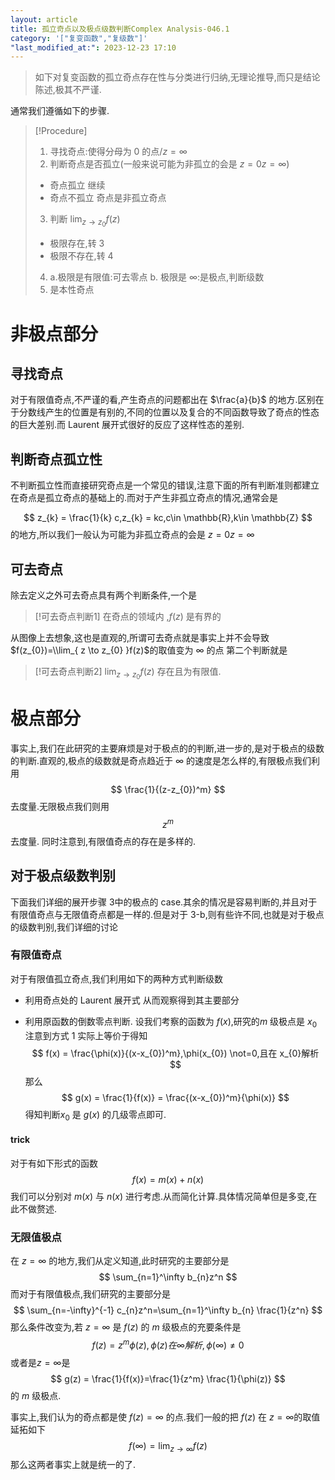 ```yaml
---
layout: article
title: 孤立奇点以及极点级数判断Complex Analysis-046.1
category: '["复变函数","复级数"]'
"last_modified_at:": 2023-12-23 17:10
---
```


> 如下对复变函数的孤立奇点存在性与分类进行归纳,无理论推导,而只是结论陈述,极其不严谨.

通常我们遵循如下的步骤.

>[!Procedure]
>1. 寻找奇点:使得分母为 0 的点/$z = \infty$
>2. 判断奇点是否孤立(一般来说可能为非孤立的会是 $z=0 z=\infty$)
>   - 奇点孤立 继续
>   - 奇点不孤立 奇点是非孤立奇点
>3. 判断 $\lim_{ z \to z_{0} }f(z)$
>   - 极限存在,转 3
>   - 极限不存在,转 4
>4. a.极限是有限值:可去零点
>   b. 极限是 $\infty$:是极点,判断级数
>5. 是本性奇点

# 非极点部分
## 寻找奇点
对于有限值奇点,不严谨的看,产生奇点的问题都出在 $\frac{a}{b}$ 的地方.区别在于分数线产生的位置是有别的,不同的位置以及复合的不同函数导致了奇点的性态的巨大差别.而 Laurent 展开式很好的反应了这样性态的差别.
## 判断奇点孤立性
不判断孤立性而直接研究奇点是一个常见的错误,注意下面的所有判断准则都建立在奇点是孤立奇点的基础上的.而对于产生非孤立奇点的情况,通常会是

$$
z_{k} = \frac{1}{k} c,z_{k} = kc,c\in \mathbb{R},k\in \mathbb{Z}
$$
的地方,所以我们一般认为可能为非孤立奇点的会是 $z=0 z=\infty$
## 可去奇点
除去定义之外可去奇点具有两个判断条件,一个是

>[!可去奇点判断1]
>在奇点的领域内 ,$f(z)$ 是有界的

从图像上去想象,这也是直观的,所谓可去奇点就是事实上并不会导致 $f(z_{0})=\\lim_{ z \to z_{0} }f(z)$的取值变为 $\infty$ 的点
第二个判断就是
>[!可去奇点判断2]
>$\lim_{ z \to z_{0} }f(z)$ 存在且为有限值.

# 极点部分
事实上,我们在此研究的主要麻烦是对于极点的的判断,进一步的,是对于极点的级数的判断.直观的,极点的级数就是奇点趋近于 $\infty$ 的速度是怎么样的,有限极点我们利用
$$
\frac{1}{(z-z_{0})^m}
$$
去度量.无限极点我们则用
$$
z^m
$$
去度量.
同时注意到,有限值奇点的存在是多样的.
## 对于极点级数判别
下面我们详细的展开步骤 3中的极点的 case.其余的情况是容易判断的,并且对于有限值奇点与无限值奇点都是一样的.但是对于 3-b,则有些许不同,也就是对于极点的级数判别,我们详细的讨论
### 有限值奇点
对于有限值孤立奇点,我们利用如下的两种方式判断级数
- 利用奇点处的 Laurent 展开式
  从而观察得到其主要部分
  
- 利用原函数的倒数零点判断.
设我们考察的函数为 $f(x)$,研究的$m$ 级极点是 $x_{0}$ 注意到方式 1 实际上等价于得知
$$
f(x) = \frac{\phi(x)}{(x-x_{0})^m},\phi(x_{0}) \not=0,且在 x_{0}解析
$$
那么
$$
g(x) = \frac{1}{f(x)} = \frac{(x-x_{0})^m}{\phi(x)}
$$
得知判断$x_{0}$ 是 $g(x)$ 的几级零点即可.

#### trick
对于有如下形式的函数
$$
f(x) = m(x) + n(x)
$$
我们可以分别对 $m(x)$ 与 $n(x)$ 进行考虑.从而简化计算.具体情况简单但是多变,在此不做赘述.


### 无限值极点
在 $z=\infty$ 的地方,我们从定义知道,此时研究的主要部分是
$$
\sum_{n=1}^\infty b_{n}z^n
$$
而对于有限值极点,我们研究的主要部分是
$$
\sum_{n=-\infty}^{-1} c_{n}z^n=\sum_{n=1}^\infty b_{n} \frac{1}{z^n}
$$
那么条件改变为,若 $z=\infty$ 是 $f(z)$ 的 $m$ 级极点的充要条件是
$$
f(z) = z^m\phi(z),\phi(z) 在 \infty 解析,\phi(\infty)\not=0
$$
或者是$z=\infty$是
$$
g(z) = \frac{1}{f(x)}=\frac{1}{z^m} \frac{1}{\phi(z)}
$$
的 $m$ 级极点.

事实上,我们认为的奇点都是使 $f(z)=\infty$ 的点.我们一般的把 $f(z)$ 在 $z=\infty$的取值延拓如下
$$
f(\infty) = \lim_{ z \to \infty } f(z)
$$
那么这两者事实上就是统一的了.






